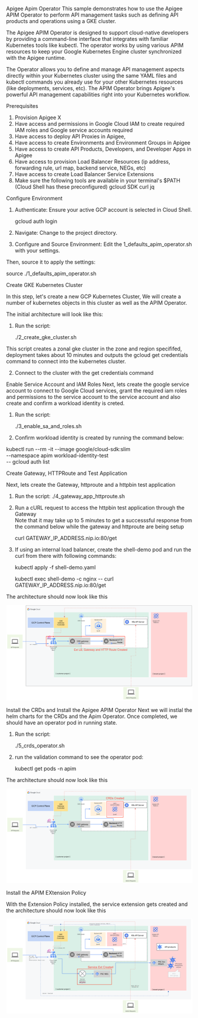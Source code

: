 Apigee Apim Operator
This sample demonstrates how to use the Apigee APIM Operator to perform API management tasks such as defining API products and operations using a GKE cluster.

The Apigee APIM Operator is designed to support cloud-native developers by providing a command-line interface that integrates with familiar Kubernetes tools like kubectl. The operator works by using various APIM resources to keep your Google Kubernetes Engine cluster synchronized with the Apigee runtime.

The Operator allows you to define and manage API management aspects directly within your Kubernetes cluster using the same YAML files and kubectl commands you already use for your other Kubernetes resources (like deployments, services, etc). The APIM Operator brings Apigee's powerful API management capabilities right into your Kubernetes workflow.

Prerequisites
1. Provision Apigee X
2. Have access and permissions in Google Cloud IAM to create required IAM roles and Google service accounts required 
3. Have access to deploy API Proxies in Apigee,
4. Have access to create Environments and Environment Groups in Apigee
5. Have access to create API Products, Developers, and Developer Apps in Apigee
6. Have access to provision Load Balancer Resources (ip address, forwarding rule, url map, backend service, NEGs, etc)
7. Have access to create Load Balancer Service Extensions
8. Make sure the following tools are available in your terminal's $PATH (Cloud Shell has these preconfigured)
    gcloud SDK
    curl
    jq



Configure Environment

1. Authenticate:
   Ensure your active GCP account is selected in Cloud Shell.

    gcloud auth login


2. Navigate:
   Change to the project directory. 


3. Configure and Source Environment:
   Edit the 1_defaults_apim_operator.sh with your settings.

Then, source it to apply the settings:

source ./1_defaults_apim_operator.sh


Create GKE Kubernetes Cluster 

In this step, let's create a new GCP Kubernetes Cluster, We will create a number
of kubernetes objects in this cluster as well as the APIM Operator.

The initial architecture will look like this:

1. Run the script:

    ./2_create_gke_cluster.sh

This script creates a zonal gke cluster in the zone and region specififed,
deployment takes about 10 minutes and outputs the gcloud get credentials command
to connect into the kubernetes cluster. 

2. Connect to the cluster with the get credentials command

Enable Service Account and IAM Roles 
 Next, lets create the google service account to connect to Google Cloud
 services, grant the required iam roles and permissions to the service account
 to the service account and also create and confirm a workload identity is
 creted.

1. Run the script:

   ./3_enable_sa_and_roles.sh

2. Confirm workload identity is created by running the command below:

kubectl run --rm -it --image google/cloud-sdk:slim \
  --namespace apim workload-identity-test\
  -- gcloud auth list



Create Gateway, HTTPRoute and Test Application
 
Next, lets create the Gateway, httproute and a httpbin test application 

1. Run the script:
    ./4_gateway_app_httproute.sh

2. Run a cURL request to access the httpbin test application through the Gateway   
    Note that it may take up to 5 minutes to get a successsful response from the
    command below while the gateway and httproute are being setup
    

    curl GATEWAY_IP_ADDRESS.nip.io:80/get 

3. If using an internal load balancer, create the shell-demo pod and run the
   curl from there with following commands: 
    
    kubectl apply -f shell-demo.yaml 

    kubectl exec shell-demo -c nginx -- curl GATEWAY_IP_ADDRESS.nip.io:80/get

The architecture should now look like this

![Architecture with Loadbalancer, Gateway and HttpRoute installed](images/v2-Apim-gw-httproute-arch.png)

Install the CRDs and Install the Apigee APIM Operator 
    Next we will instlal the helm charts for the CRDs and the Apim Operator.
    Once completed, we should have an operator pod in running state. 

1. Run the script:
    
    ./5_crds_operator.sh

2. run the validation command to see the operator pod: 

    kubectl get pods -n apim 

The architecture should now look like this

![Architecture with CRDs Installed](images/crds-arch.png)


Install the APIM EXtension Policy


With the Extension Policy installed, the service extension gets created and the architecture should now look like this 

![Architecture with Service Extension Installed](images/svc-ext.png)
